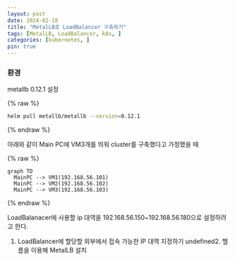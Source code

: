 ```yaml
---
layout: post
date: 2024-02-18
title: "MetalLB로 LoadBalancer 구축하기"
tags: [MetalLB, LoadBalancer, k8s, ]
categories: [kubernetes, ]
pin: true
---
```



### 환경


metallb 0.12.1 설정


{% raw %}
```bash
helm pull metallb/metallb --version=0.12.1
```
{% endraw %}


아래와 같이 Main PC에 VM3개를 띄워 cluster를 구축했다고 가정했을 때


{% raw %}
```mermaid
graph TD
  MainPC --> VM1(192.168.56.101)
  MainPC --> VM2(192.168.56.102)
  MainPC --> VM3(192.168.56.103)
```
{% endraw %}


LoadBalanacer에 사용할 ip 대역을 192.168.56.150~192.168.56.180으로 설정하려고 한다.

1. LoadBalancer에 할당할 외부에서 접속 가능한 IP 대역 지정하기
undefined2. 헬름을 이용해 MetalLB 설치
